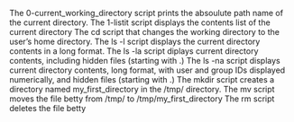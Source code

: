 The 0-current_working_directory script prints the absoulute path name of the current directory.
The 1-listit script displays the contents list of the current directory
The cd script that changes the working directory to the user’s home directory.
The ls -l script displays the current directory contents in a long format.
The ls -la script diplays current directory contents, including hidden files (starting with .)
The ls -na script displays current directory contents, long format, with user and group IDs displayed numerically, and hidden files (starting with .)
The mkdir script creates a directory named my_first_directory in the /tmp/ directory.
The mv script moves the file betty from /tmp/ to /tmp/my_first_directory
The rm script deletes the file betty
